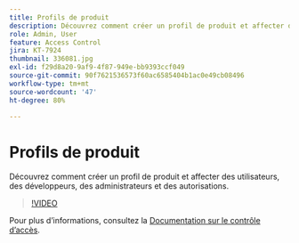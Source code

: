 ```yaml
---
title: Profils de produit
description: Découvrez comment créer un profil de produit et affecter des utilisateurs, des développeurs, des administrateurs et des autorisations.
role: Admin, User
feature: Access Control
jira: KT-7924
thumbnail: 336081.jpg
exl-id: f29d8a20-9af9-4f87-949e-bb9393ccf049
source-git-commit: 90f7621536573f60ac6585404b1ac0e49cb08496
workflow-type: tm+mt
source-wordcount: '47'
ht-degree: 80%

---
```


# Profils de produit

Découvrez comment créer un profil de produit et affecter des utilisateurs, des développeurs, des administrateurs et des autorisations.

>[!VIDEO](https://video.tv.adobe.com/v/336081?quality=12&learn=on)

Pour plus d’informations, consultez la [Documentation sur le contrôle d’accès](https://experienceleague.adobe.com/docs/experience-platform/access-control/home.html?lang=fr).